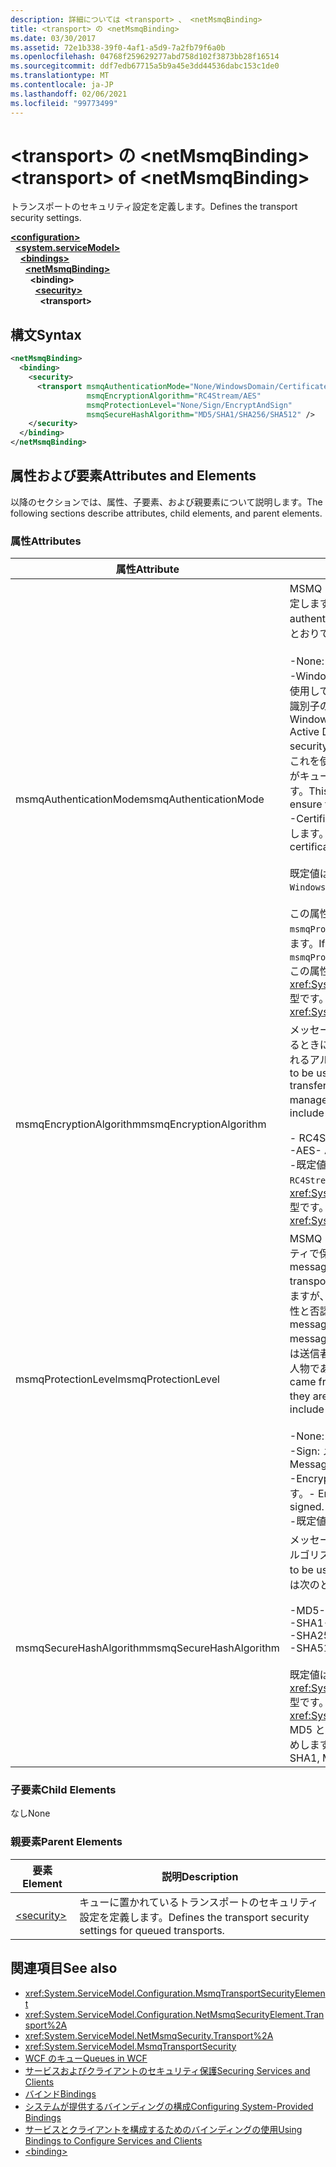 ```yaml
---
description: 詳細については <transport> 、 <netMsmqBinding>
title: <transport> の <netMsmqBinding>
ms.date: 03/30/2017
ms.assetid: 72e1b338-39f0-4af1-a5d9-7a2fb79f6a0b
ms.openlocfilehash: 04768f259629277abd758d102f3873bb28f16514
ms.sourcegitcommit: ddf7edb67715a5b9a45e3dd44536dabc153c1de0
ms.translationtype: MT
ms.contentlocale: ja-JP
ms.lasthandoff: 02/06/2021
ms.locfileid: "99773499"
---
```

# <a name="transport-of-netmsmqbinding"></a><span data-ttu-id="cc090-103">\<transport> の \<netMsmqBinding></span><span class="sxs-lookup"><span data-stu-id="cc090-103">\<transport> of \<netMsmqBinding></span></span>

<span data-ttu-id="cc090-104">トランスポートのセキュリティ設定を定義します。</span><span class="sxs-lookup"><span data-stu-id="cc090-104">Defines the transport security settings.</span></span>  
  
[**\<configuration>**](../configuration-element.md)\
&nbsp;&nbsp;[**\<system.serviceModel>**](system-servicemodel.md)\
&nbsp;&nbsp;&nbsp;&nbsp;[**\<bindings>**](bindings.md)\
&nbsp;&nbsp;&nbsp;&nbsp;&nbsp;&nbsp;[**\<netMsmqBinding>**](netmsmqbinding.md)\
&nbsp;&nbsp;&nbsp;&nbsp;&nbsp;&nbsp;&nbsp;&nbsp;**\<binding>**\
&nbsp;&nbsp;&nbsp;&nbsp;&nbsp;&nbsp;&nbsp;&nbsp;&nbsp;&nbsp;[**\<security>**](security-of-netmsmqbinding.md)\
&nbsp;&nbsp;&nbsp;&nbsp;&nbsp;&nbsp;&nbsp;&nbsp;&nbsp;&nbsp;&nbsp;&nbsp;**\<transport>**  
  
## <a name="syntax"></a><span data-ttu-id="cc090-105">構文</span><span class="sxs-lookup"><span data-stu-id="cc090-105">Syntax</span></span>  
  
```xml  
<netMsmqBinding>
  <binding>
    <security>
      <transport msmqAuthenticationMode="None/WindowsDomain/Certificate"
                 msmqEncryptionAlgorithm="RC4Stream/AES"
                 msmqProtectionLevel="None/Sign/EncryptAndSign"
                 msmqSecureHashAlgorithm="MD5/SHA1/SHA256/SHA512" />
    </security>
  </binding>
</netMsmqBinding>
```  
  
## <a name="attributes-and-elements"></a><span data-ttu-id="cc090-106">属性および要素</span><span class="sxs-lookup"><span data-stu-id="cc090-106">Attributes and Elements</span></span>  

 <span data-ttu-id="cc090-107">以降のセクションでは、属性、子要素、および親要素について説明します。</span><span class="sxs-lookup"><span data-stu-id="cc090-107">The following sections describe attributes, child elements, and parent elements.</span></span>  
  
### <a name="attributes"></a><span data-ttu-id="cc090-108">属性</span><span class="sxs-lookup"><span data-stu-id="cc090-108">Attributes</span></span>  
  
|<span data-ttu-id="cc090-109">属性</span><span class="sxs-lookup"><span data-stu-id="cc090-109">Attribute</span></span>|<span data-ttu-id="cc090-110">説明</span><span class="sxs-lookup"><span data-stu-id="cc090-110">Description</span></span>|  
|---------------|-----------------|  
|<span data-ttu-id="cc090-111">msmqAuthenticationMode</span><span class="sxs-lookup"><span data-stu-id="cc090-111">msmqAuthenticationMode</span></span>|<span data-ttu-id="cc090-112">MSMQ トランスポートによるメッセージの認証方法を指定します。</span><span class="sxs-lookup"><span data-stu-id="cc090-112">Specifies how the message must be authenticated by the MSMQ transport.</span></span> <span data-ttu-id="cc090-113">有効な値は次のとおりです。</span><span class="sxs-lookup"><span data-stu-id="cc090-113">Valid values include the following:</span></span><br /><br /> <span data-ttu-id="cc090-114">-None: 認証なし。</span><span class="sxs-lookup"><span data-stu-id="cc090-114">-   None: No authentication.</span></span><br /><span data-ttu-id="cc090-115">-WindowsDomain: 認証メカニズムは Active Directory を使用して、メッセージに関連付けられているセキュリティ識別子の x.509 証明書を取得します。</span><span class="sxs-lookup"><span data-stu-id="cc090-115">-   WindowsDomain: The authentication mechanism uses Active Directory to retrieve the X.509 certificate for the security identifier associated with the message.</span></span> <span data-ttu-id="cc090-116">次に、これを使用してキューの ACL がチェックされ、ユーザーがキューへの書き込み権限を持っていることが確認されます。</span><span class="sxs-lookup"><span data-stu-id="cc090-116">This is then used to check the ACL of the queue to ensure the user has write permission for the queue.</span></span><br /><span data-ttu-id="cc090-117">-Certificate: チャネルは、証明書ストアから証明書を取得します。</span><span class="sxs-lookup"><span data-stu-id="cc090-117">-   Certificate: The channel retrieves the certificate from the certificate store.</span></span><br /><br /> <span data-ttu-id="cc090-118">既定値は、`WindowsDomain` です。</span><span class="sxs-lookup"><span data-stu-id="cc090-118">The default is `WindowsDomain`.</span></span><br /><br /> <span data-ttu-id="cc090-119">この属性が `None` に設定されている場合、`msmqProtectionLevel` 属性も `None` に設定する必要があります。</span><span class="sxs-lookup"><span data-stu-id="cc090-119">If this attribute is set to `None`, the `msmqProtectionLevel` attribute must also be set to `None`.</span></span> <span data-ttu-id="cc090-120">この属性は <xref:System.ServiceModel.MsmqAuthenticationMode> 型です。</span><span class="sxs-lookup"><span data-stu-id="cc090-120">This attribute is of type <xref:System.ServiceModel.MsmqAuthenticationMode></span></span>|  
|<span data-ttu-id="cc090-121">msmqEncryptionAlgorithm</span><span class="sxs-lookup"><span data-stu-id="cc090-121">msmqEncryptionAlgorithm</span></span>|<span data-ttu-id="cc090-122">メッセージ キュー マネージャー間でメッセージを転送するときに、ネットワーク上でメッセージの暗号化に使用されるアルゴリズムを指定します。</span><span class="sxs-lookup"><span data-stu-id="cc090-122">Specifies the algorithm to be used for message encryption on the wire when transferring messages between message queue managers.</span></span> <span data-ttu-id="cc090-123">有効な値は次のとおりです。</span><span class="sxs-lookup"><span data-stu-id="cc090-123">Valid values include the following:</span></span><br /><br /> <span data-ttu-id="cc090-124">- RC4Stream</span><span class="sxs-lookup"><span data-stu-id="cc090-124">-   RC4Stream</span></span><br /><span data-ttu-id="cc090-125">-AES</span><span class="sxs-lookup"><span data-stu-id="cc090-125">-   AES</span></span><br /><span data-ttu-id="cc090-126">-既定値は `RC4Stream` です。</span><span class="sxs-lookup"><span data-stu-id="cc090-126">-   The default value is `RC4Stream`.</span></span> <span data-ttu-id="cc090-127">この属性は <xref:System.ServiceModel.MsmqEncryptionAlgorithm> 型です。</span><span class="sxs-lookup"><span data-stu-id="cc090-127">This attribute is of type <xref:System.ServiceModel.MsmqEncryptionAlgorithm>.</span></span>|  
|<span data-ttu-id="cc090-128">msmqProtectionLevel</span><span class="sxs-lookup"><span data-stu-id="cc090-128">msmqProtectionLevel</span></span>|<span data-ttu-id="cc090-129">MSMQ トランスポートのレベルでメッセージをセキュリティで保護する方法を指定します。</span><span class="sxs-lookup"><span data-stu-id="cc090-129">Specifies the way messages are secured at the level of the MSMQ transport.</span></span> <span data-ttu-id="cc090-130">暗号化を行うとメッセージの整合性が確保されますが、署名および暗号化を使用するとメッセージの整合性と否認防止の両方が確保されます。</span><span class="sxs-lookup"><span data-stu-id="cc090-130">Encryption ensures message integrity, while sign and encrypt ensures both message integrity and non-repudiation.</span></span> <span data-ttu-id="cc090-131">つまり、実際には送信者から送信されたメッセージであり、送信者はその人物であると言います。</span><span class="sxs-lookup"><span data-stu-id="cc090-131">That is, the message indeed came from the sender and the sender is who they say they are.</span></span> <span data-ttu-id="cc090-132">有効な値は次のとおりです。</span><span class="sxs-lookup"><span data-stu-id="cc090-132">Valid values include the following:</span></span><br /><br /> <span data-ttu-id="cc090-133">-None: 保護がありません。</span><span class="sxs-lookup"><span data-stu-id="cc090-133">-   None: No protection.</span></span><br /><span data-ttu-id="cc090-134">-Sign: メッセージは署名されています。</span><span class="sxs-lookup"><span data-stu-id="cc090-134">-   Sign: Messages are signed.</span></span><br /><span data-ttu-id="cc090-135">-EncryptAndSign: メッセージは暗号化され、署名されます。</span><span class="sxs-lookup"><span data-stu-id="cc090-135">-   EncryptAndSign: Messages are encrypted and signed.</span></span><br /><span data-ttu-id="cc090-136">-既定値は `Sign` です。</span><span class="sxs-lookup"><span data-stu-id="cc090-136">-   The default is `Sign`.</span></span>|  
|<span data-ttu-id="cc090-137">msmqSecureHashAlgorithm</span><span class="sxs-lookup"><span data-stu-id="cc090-137">msmqSecureHashAlgorithm</span></span>|<span data-ttu-id="cc090-138">メッセージ ダイジェストの計算に使用されるハッシュ アルゴリズムを指定します。</span><span class="sxs-lookup"><span data-stu-id="cc090-138">Specifies the hash algorithm to be used for computing the message digest.</span></span> <span data-ttu-id="cc090-139">有効な値は次のとおりです。</span><span class="sxs-lookup"><span data-stu-id="cc090-139">Valid values include the following:</span></span><br /><br /> <span data-ttu-id="cc090-140">-MD5</span><span class="sxs-lookup"><span data-stu-id="cc090-140">-   MD5</span></span><br /><span data-ttu-id="cc090-141">-SHA1</span><span class="sxs-lookup"><span data-stu-id="cc090-141">-   SHA1</span></span><br /><span data-ttu-id="cc090-142">-SHA256</span><span class="sxs-lookup"><span data-stu-id="cc090-142">-   SHA256</span></span><br /><span data-ttu-id="cc090-143">-SHA512</span><span class="sxs-lookup"><span data-stu-id="cc090-143">-   SHA512</span></span><br /><br /> <span data-ttu-id="cc090-144">既定値は、`SHA1` です。</span><span class="sxs-lookup"><span data-stu-id="cc090-144">The default is `SHA1`.</span></span> <span data-ttu-id="cc090-145">この属性は <xref:System.ServiceModel.MsmqSecureHashAlgorithm> 型です。</span><span class="sxs-lookup"><span data-stu-id="cc090-145">This attribute is of type <xref:System.ServiceModel.MsmqSecureHashAlgorithm>.</span></span><br><span data-ttu-id="cc090-146">MD5 と SHA1 の衝突の問題のため、SHA256 以上をお勧めします。</span><span class="sxs-lookup"><span data-stu-id="cc090-146">Due to collision problems with MD5 and SHA1, Microsoft recommends SHA256 or better.</span></span>|  
  
### <a name="child-elements"></a><span data-ttu-id="cc090-147">子要素</span><span class="sxs-lookup"><span data-stu-id="cc090-147">Child Elements</span></span>  

 <span data-ttu-id="cc090-148">なし</span><span class="sxs-lookup"><span data-stu-id="cc090-148">None</span></span>  
  
### <a name="parent-elements"></a><span data-ttu-id="cc090-149">親要素</span><span class="sxs-lookup"><span data-stu-id="cc090-149">Parent Elements</span></span>  
  
|<span data-ttu-id="cc090-150">要素</span><span class="sxs-lookup"><span data-stu-id="cc090-150">Element</span></span>|<span data-ttu-id="cc090-151">説明</span><span class="sxs-lookup"><span data-stu-id="cc090-151">Description</span></span>|  
|-------------|-----------------|  
|[\<security>](security-of-netmsmqbinding.md)|<span data-ttu-id="cc090-152">キューに置かれているトランスポートのセキュリティ設定を定義します。</span><span class="sxs-lookup"><span data-stu-id="cc090-152">Defines the transport security settings for queued transports.</span></span>|  
  
## <a name="see-also"></a><span data-ttu-id="cc090-153">関連項目</span><span class="sxs-lookup"><span data-stu-id="cc090-153">See also</span></span>

- <xref:System.ServiceModel.Configuration.MsmqTransportSecurityElement>
- <xref:System.ServiceModel.Configuration.NetMsmqSecurityElement.Transport%2A>
- <xref:System.ServiceModel.NetMsmqSecurity.Transport%2A>
- <xref:System.ServiceModel.MsmqTransportSecurity>
- [<span data-ttu-id="cc090-154">WCF のキュー</span><span class="sxs-lookup"><span data-stu-id="cc090-154">Queues in WCF</span></span>](../../../wcf/feature-details/queues-in-wcf.md)
- [<span data-ttu-id="cc090-155">サービスおよびクライアントのセキュリティ保護</span><span class="sxs-lookup"><span data-stu-id="cc090-155">Securing Services and Clients</span></span>](../../../wcf/feature-details/securing-services-and-clients.md)
- [<span data-ttu-id="cc090-156">バインド</span><span class="sxs-lookup"><span data-stu-id="cc090-156">Bindings</span></span>](../../../wcf/bindings.md)
- [<span data-ttu-id="cc090-157">システムが提供するバインディングの構成</span><span class="sxs-lookup"><span data-stu-id="cc090-157">Configuring System-Provided Bindings</span></span>](../../../wcf/feature-details/configuring-system-provided-bindings.md)
- [<span data-ttu-id="cc090-158">サービスとクライアントを構成するためのバインディングの使用</span><span class="sxs-lookup"><span data-stu-id="cc090-158">Using Bindings to Configure Services and Clients</span></span>](../../../wcf/using-bindings-to-configure-services-and-clients.md)
- [\<binding>](bindings.md)
